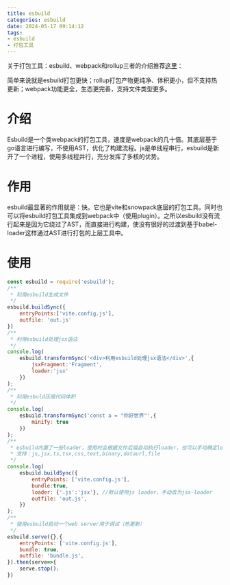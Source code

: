```yaml
---
title: esbuild
categories: esbuild
date: 2024-05-17 09:14:12
tags: 
- esbuild
- 打包工具
---
```




关于打包工具：esbuild、webpack和rollup三者的介绍推荐[这里](https://juejin.cn/post/7224098422939254821)：

简单来说就是esbuild打包更快；rollup打包产物更纯净、体积更小，但不支持热更新；webpack功能更全，生态更完善，支持文件类型更多。

# 介绍

Esbuild是一个类webpack的打包工具，速度是webpack的几十倍。其底层基于go语言进行编写，不使用AST，优化了构建流程。js是单线程串行，esbuild是新开了一个进程，使用多线程并行，充分发挥了多核的优势。

# 作用

esbuild最显著的作用就是：快。它也是vite和snowpack底层的打包工具。同时也可以将esbuild打包工具集成到webpack中（使用plugin）。之所以esbuild没有流行起来是因为它绕过了AST，而直接进行构建，使没有很好的过渡到基于babel-loader这样通过AST进行打包的上层工具中。

# 使用

```javascript
const esbuild = require('esbuild');
/**
 * 利用esbuild生成文件
 */
esbuild.buildSync({
    entryPoints:['vite.config.js'],
    outfile: 'out.js'
})
/**
 * 利用esbuild处理jsx语法
 */
console.log(
    esbuild.transformSync('<div>利用esbuild处理jsx语法</div>',{
        jsxFragment:'Fragment',
        loader:'jsx'
    })
);
/**
 * 利用esbuld压缩代码体积
 */
console.log(
    esbuild.transformSync('const a = "你好世界"',{
        minify: true
    })
);
/**
 * esbuild内置了一些loader，使用时会根据文件后缀自动执行loader，也可以手动确定loader
 * 支持：js,jsx,ts,tsx,css,text,binary,dataurl,file
 */
console.log(
    esbuild.buildSync({
        entryPoints: ['vite.config.js'],
        bundle:true,
        loader: {'.js':'jsx'}, //默认使用js loader，手动改为jsx-loader
        outfile: 'out.js',
    })
);
/**
 * 使用esbuild启动一个web server用于调试（热更新）
 */
esbuild.serve({},{
    entryPoints: ['vite.config.js'],
    bundle: true,
    outfile: 'bundle.js',
}).then(serve=>{
    serve.stop();
})
```


